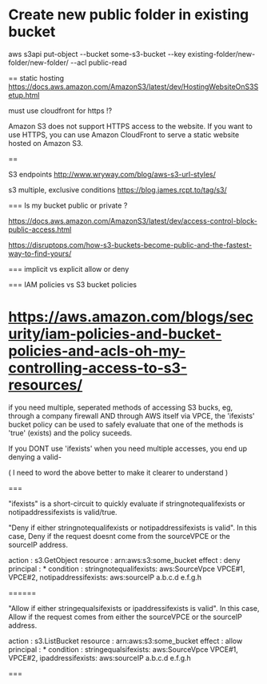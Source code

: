 # Create new public folder in existing bucket

aws s3api put-object --bucket some-s3-bucket --key existing-folder/new-folder/new-folder/ --acl public-read

==
static hosting
https://docs.aws.amazon.com/AmazonS3/latest/dev/HostingWebsiteOnS3Setup.html

must use cloudfront for https !?

Amazon S3 does not support HTTPS access to the website. If you want to use HTTPS, you can use Amazon 
CloudFront to serve a static website hosted on Amazon S3.

==

S3 endpoints
http://www.wryway.com/blog/aws-s3-url-styles/

s3 multiple, exclusive conditions
https://blog.james.rcpt.to/tag/s3/

===
Is my bucket public or private ?

https://docs.aws.amazon.com/AmazonS3/latest/dev/access-control-block-public-access.html

https://disruptops.com/how-s3-buckets-become-public-and-the-fastest-way-to-find-yours/

===
implicit vs explicit allow or deny

===
IAM policies vs S3 bucket policies

https://aws.amazon.com/blogs/security/iam-policies-and-bucket-policies-and-acls-oh-my-controlling-access-to-s3-resources/
===
if you need multiple, seperated methods of accessing S3 bucks, eg,
through a company firewall AND through AWS itself via VPCE,
the 'ifexists' bucket policy can be used to safely evaluate
that one of the methods is 'true' (exists) and the policy suceeds.

If you DONT use 'ifexists' when you need multiple accesses, you 
end up denying a valid-

( I need to word the above better to make it clearer to understand )

===

"ifexists" is a short-circuit to quickly evaluate if stringnotequalifexists
or notipaddressifexists is valid/true.

"Deny if either stringnotequalifexists or notipaddressifexists
is valid".  In this case, Deny if the request doesnt come from
the sourceVPCE or the sourceIP address.

action : s3.GetObject
resource : arn:aws:s3:some_bucket
effect : deny
principal : *
condition :
	stringnotequalifexists:
	  aws:SourceVpce
		VPCE#1,
		VPCE#2,
	notipaddressifexists:
	  aws:sourceIP
		a.b.c.d
		e.f.g.h

======

"Allow if either stringequalsifexists or ipaddressifexists
is valid".  In this case, Allow if the request comes from
either the sourceVPCE or the sourceIP address.

action : s3.ListBucket
resource : arn:aws:s3:some_bucket
effect : allow
principal : *
condition :
	stringequalsifexists:
	  aws:SourceVpce
		VPCE#1,
		VPCE#2,
	ipaddressifexists:
	  aws:sourceIP
		a.b.c.d
		e.f.g.h

===


